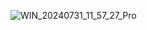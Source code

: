 ![WIN_20240731_11_57_27_Pro](https://github.com/user-attachments/assets/cd67749d-0b3d-4124-8724-dd9f7f107481)

